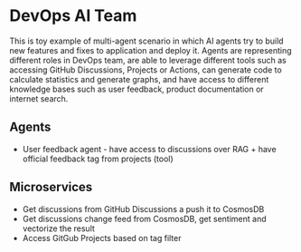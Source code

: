 # DevOps AI Team
This is toy example of multi-agent scenario in which AI agents try to build new features and fixes to application and deploy it. Agents are representing different roles in DevOps team, are able to leverage different tools such as accessing GitHub Discussions, Projects or Actions, can generate code to calculate statistics and generate graphs, and have access to different knowledge bases such as user feedback, product documentation or internet search.

## Agents
- User feedback agent - have access to discussions over RAG + have official feedback tag from projects (tool)

## Microservices
- Get discussions from GitHub Discussions a push it to CosmosDB
- Get discussions change feed from CosmosDB, get sentiment and vectorize the result
- Access GitGub Projects based on tag filter
